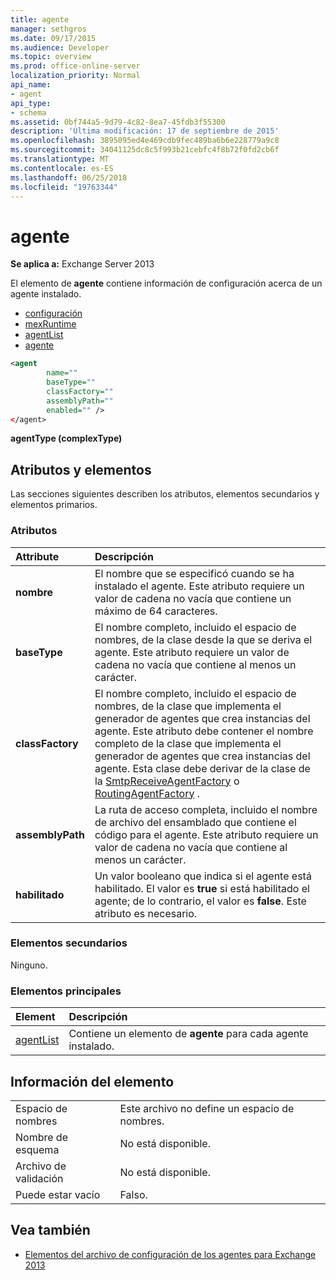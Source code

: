 ```yaml
---
title: agente
manager: sethgros
ms.date: 09/17/2015
ms.audience: Developer
ms.topic: overview
ms.prod: office-online-server
localization_priority: Normal
api_name:
- agent
api_type:
- schema
ms.assetid: 0bf744a5-9d79-4c82-8ea7-45fdb3f55300
description: 'Última modificación: 17 de septiembre de 2015'
ms.openlocfilehash: 3895095ed4e469cdb9fec489ba6b6e228779a9c8
ms.sourcegitcommit: 34041125dc8c5f993b21cebfc4f8b72f0fd2cb6f
ms.translationtype: MT
ms.contentlocale: es-ES
ms.lasthandoff: 06/25/2018
ms.locfileid: "19763344"
---
```

# <a name="agent"></a>agente
  
**Se aplica a:** Exchange Server 2013
  
El elemento de **agente** contiene información de configuración acerca de un agente instalado. 
  
- [configuración](configuration.md) 
- [mexRuntime](mexruntime.md)
- [agentList](agentlist.md)
- [agente](agent.md)
  
```XML
<agent
        name=""
        baseType=""
        classFactory=""
        assemblyPath=""
        enabled="" />
</agent>
```

**agentType (complexType)**

## <a name="attributes-and-elements"></a>Atributos y elementos

Las secciones siguientes describen los atributos, elementos secundarios y elementos primarios.
  
### <a name="attributes"></a>Atributos

|**Attribute**|**Descripción**|
|:-----|:-----|
|**nombre** <br/> |El nombre que se especificó cuando se ha instalado el agente. Este atributo requiere un valor de cadena no vacía que contiene un máximo de 64 caracteres.  <br/> |
|**baseType** <br/> |El nombre completo, incluido el espacio de nombres, de la clase desde la que se deriva el agente. Este atributo requiere un valor de cadena no vacía que contiene al menos un carácter.  <br/> |
|**classFactory** <br/> |El nombre completo, incluido el espacio de nombres, de la clase que implementa el generador de agentes que crea instancias del agente. Este atributo debe contener el nombre completo de la clase que implementa el generador de agentes que crea instancias del agente. Esta clase debe derivar de la clase de la [SmtpReceiveAgentFactory](https://msdn.microsoft.com/library/Microsoft.Exchange.Data.Transport.Smtp.SmtpReceiveAgentFactory.aspx) o [RoutingAgentFactory](https://msdn.microsoft.com/library/Microsoft.Exchange.Data.Transport.Routing.RoutingAgentFactory.aspx) .  <br/> |
|**assemblyPath** <br/> |La ruta de acceso completa, incluido el nombre de archivo del ensamblado que contiene el código para el agente. Este atributo requiere un valor de cadena no vacía que contiene al menos un carácter.  <br/> |
|**habilitado** <br/> |Un valor booleano que indica si el agente está habilitado. El valor es **true** si está habilitado el agente; de lo contrario, el valor es **false**. Este atributo es necesario.  <br/> |
   
### <a name="child-elements"></a>Elementos secundarios

Ninguno.
  
### <a name="parent-elements"></a>Elementos principales

|**Element**|**Descripción**|
|:-----|:-----|
|[agentList](agentlist.md) <br/> |Contiene un elemento de **agente** para cada agente instalado.  <br/> |
   
## <a name="element-information"></a>Información del elemento

|||
|:-----|:-----|
|Espacio de nombres  <br/> |Este archivo no define un espacio de nombres.  <br/> |
|Nombre de esquema  <br/> |No está disponible.  <br/> |
|Archivo de validación  <br/> |No está disponible.  <br/> |
|Puede estar vacío  <br/> |Falso.  <br/> |
   
## <a name="see-also"></a>Vea también

- [Elementos del archivo de configuración de los agentes para Exchange 2013](agents-configuration-file-elements-for-exchange-2013.md)

